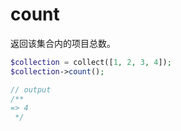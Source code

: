 # count

返回该集合内的项目总数。

```php
$collection = collect([1, 2, 3, 4]);  
$collection->count();

// output
/**
=> 4
 */
```
